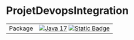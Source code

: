# ProjetDevopsIntegration



| | |
| --- | --- |
| Package | [![Java 17](https://img.shields.io/badge/Java-17-blue)](https://www.oracle.com/java/technologies/javase/jdk17-archive-downloads.html) [![Static Badge](https://img.shields.io/badge/Junit-5-red)](https://junit.org/junit5/)

